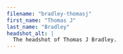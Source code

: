 ```yaml
---
filename: "bradley-thomasj"
first_name: "Thomas J"
last_name: "Bradley"
headshot_alt: |
  The headshot of Thomas J Bradley.
---
```

